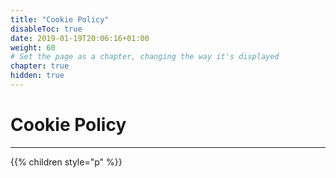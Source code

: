 ```yaml
---
title: "Cookie Policy"
disableToc: true
date: 2019-01-19T20:06:16+01:00
weight: 60
# Set the page as a chapter, changing the way it's displayed
chapter: true
hidden: true
---
```


# Cookie Policy
<hr>

{{% children style="p" %}}